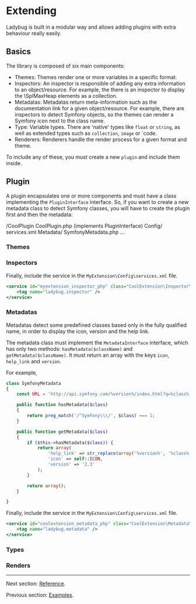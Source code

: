 # Extending

Ladybug is built in a modular way and allows adding plugins with extra behaviour really easily.

## Basics

The library is composed of six main components:

* Themes: Themes render one or more variables in a specific format.
* Inspectors: An inspector is responsible of adding any extra information to an object/resource. For example, the
there is an inspector to display the \SplMaxHeap elements as a collection.
* Metadatas: Metadatas return meta-information such as the documentation link for a given object/resource. For example,
 there are inspectors to detect Symfony objects, so the themes can render a Symfony icon next to the class name.
* Type: Variable types. There are 'native' types like `float` or `string`, as well as extended types such as `collection`, `image` or `code.
* Renderers: Renderers handle the render process for a given format and theme.

To include any of these, you must create a new `plugin` and include them inside.

## Plugin

A plugin encapsulates one or more components and must have a class implementing the `PluginInterface` interface.
So, if you want to create a new metadata class to detect Symfony classes, you will have to create the plugin
 first and then the metadata:

/CoolPlugin
    CoolPlugin.php (implements PluginInterface)
    Config/
        services.xml
    Metadata/
        SymfonyMetadata.php
    ...


### Themes

### Inspectors

Finally, include the service in the `MyExtension\Config\services.xml` file.

``` xml
<service id="myextension_inspector_php" class="CoolExtension\Inspector\XyzMetadata">
    <tag name="ladybug.inspector" />
</service>
```

### Metadatas

Metadatas detect some predefined classes based only in the fully qualified name, in order to
display the icon, version and the help link.

The metadata class must implement the `MetadataInterface` interface, which has only two methods:
`hasMetadata($className)` and `getMetadata($className)`. It must return an array with the keys `icon`,
`help_link` and `version`.

For example,

``` php
class SymfonyMetadata
{
    const URL = 'http://api.symfony.com/%version%/index.html?q=%class%';

    public function hasMetadata($class)
    {
        return preg_match('/^Symfony\\\/', $class) === 1;
    }

    public function getMetadata($class)
    {
        if ($this->hasMetadata($class)) {
            return array(
                'help_link' => str_replace(array('%version%', '%class%'), array('2.3', urlencode($class)), static::URL),
                'icon' => self::ICON,
                'version' => '2.3'
            );
        }

        return array();
    }

}
```

Finally, include the service in the `MyExtension\Config\services.xml` file.

``` xml
<service id="coolextension_metadata_php" class="CoolExtension\Metadata\XyzMetadata">
    <tag name="ladybug.metadata" />
</service>
```

### Types


### Renders


***

Next section: [Reference](https://github.com/raulfraile/ladybug/blob/master/doc/reference.md).

Previous section: [Examples](https://github.com/raulfraile/ladybug/blob/master/doc/examples.md).